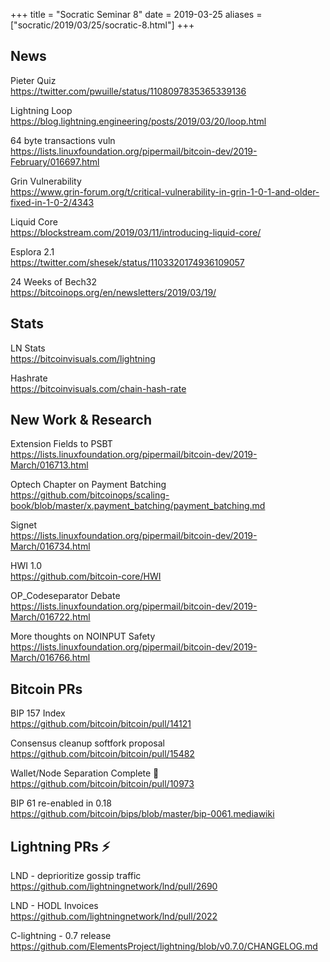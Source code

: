+++
title = "Socratic Seminar 8"
date = 2019-03-25
aliases = ["socratic/2019/03/25/socratic-8.html"]
+++

## News

Pieter Quiz  
<https://twitter.com/pwuille/status/1108097835365339136>

Lightning Loop  
<https://blog.lightning.engineering/posts/2019/03/20/loop.html>

64 byte transactions vuln  
<https://lists.linuxfoundation.org/pipermail/bitcoin-dev/2019-February/016697.html>

Grin Vulnerability  
<https://www.grin-forum.org/t/critical-vulnerability-in-grin-1-0-1-and-older-fixed-in-1-0-2/4343>

Liquid Core  
<https://blockstream.com/2019/03/11/introducing-liquid-core/>

Esplora 2.1  
<https://twitter.com/shesek/status/1103320174936109057>

24 Weeks of Bech32  
<https://bitcoinops.org/en/newsletters/2019/03/19/>


## Stats

LN Stats  
<https://bitcoinvisuals.com/lightning>

Hashrate  
<https://bitcoinvisuals.com/chain-hash-rate>


## New Work & Research

Extension Fields to PSBT  
<https://lists.linuxfoundation.org/pipermail/bitcoin-dev/2019-March/016713.html>

Optech Chapter on Payment Batching  
<https://github.com/bitcoinops/scaling-book/blob/master/x.payment_batching/payment_batching.md>

Signet  
<https://lists.linuxfoundation.org/pipermail/bitcoin-dev/2019-March/016734.html>

HWI 1.0  
<https://github.com/bitcoin-core/HWI>

OP_Codeseparator Debate  
<https://lists.linuxfoundation.org/pipermail/bitcoin-dev/2019-March/016722.html>

More thoughts on NOINPUT Safety  
<https://lists.linuxfoundation.org/pipermail/bitcoin-dev/2019-March/016766.html>


## Bitcoin PRs

BIP 157 Index  
<https://github.com/bitcoin/bitcoin/pull/14121>

Consensus cleanup softfork proposal  
<https://github.com/bitcoin/bitcoin/pull/15482>

Wallet/Node Separation Complete 🎉  
<https://github.com/bitcoin/bitcoin/pull/10973>

BIP 61 re-enabled in 0.18  
<https://github.com/bitcoin/bips/blob/master/bip-0061.mediawiki>


## Lightning PRs ⚡

LND - deprioritize gossip traffic  
<https://github.com/lightningnetwork/lnd/pull/2690>

LND - HODL Invoices  
<https://github.com/lightningnetwork/lnd/pull/2022>

C-lightning - 0.7 release  
<https://github.com/ElementsProject/lightning/blob/v0.7.0/CHANGELOG.md>

